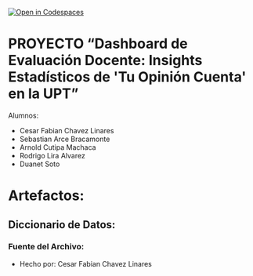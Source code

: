 [![Open in Codespaces](https://classroom.github.com/assets/launch-codespace-2972f46106e565e64193e422d61a12cf1da4916b45550586e14ef0a7c637dd04.svg)](https://classroom.github.com/open-in-codespaces?assignment_repo_id=15581361)
# PROYECTO “Dashboard de Evaluación Docente: Insights Estadísticos de 'Tu Opinión Cuenta' en la UPT”

Alumnos:
- Cesar Fabian Chavez Linares
- Sebastian Arce Bracamonte
- Arnold Cutipa Machaca
- Rodrigo Lira Alvarez
- Duanet Soto

# Artefactos:

## Diccionario de Datos:


### Fuente del Archivo:

- Hecho por: Cesar Fabian Chavez Linares


